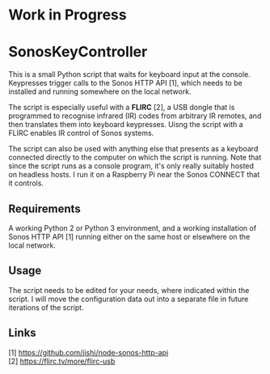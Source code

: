 # Work in Progress

# SonosKeyController

This is a small Python script that waits for keyboard input at the console. Keypresses trigger calls to the Sonos HTTP API [1], which needs to be installed and running somewhere on the local network.

The script is especially useful with a **FLIRC** [2], a USB dongle that is programmed to recognise infrared (IR) codes from arbitrary IR remotes, and then translates them into keyboard keypresses. Uisng the script with a FLIRC enables IR control of Sonos systems.

The script can also be used with anything else that presents as a keyboard connected directly to the computer on which the script is running. Note that since the script runs as a console program, it's only really suitably hosted on headless hosts. I run it on a Raspberry Pi near the Sonos CONNECT that it controls.

## Requirements

A working Python 2 or Python 3 environment, and a working installation of Sonos HTTP API [1] running either on the same host or elsewhere on the local network.

## Usage

The script needs to be edited for your needs, where indicated within the script. I will move the configuration data out into a separate file in future iterations of the script.

## Links
[1] https://github.com/jishi/node-sonos-http-api \
[2] https://flirc.tv/more/flirc-usb
